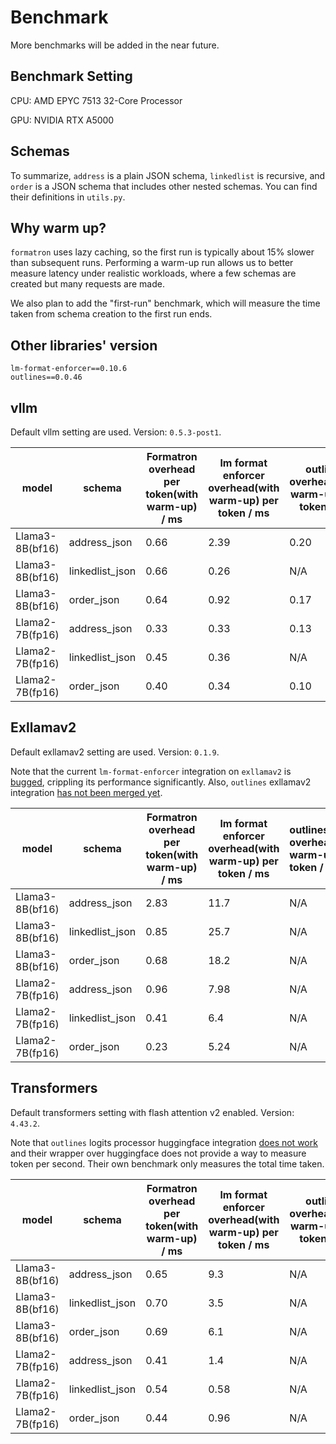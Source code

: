# Benchmark
More benchmarks will be added in the
near future. 
## Benchmark Setting
CPU: AMD EPYC 7513 32-Core Processor

GPU: NVIDIA RTX A5000
## Schemas
To summarize, `address` is a plain JSON schema, `linkedlist` is recursive,
and `order` is a JSON schema that includes other nested schemas.
You can find their definitions in `utils.py`.
## Why warm up?
`formatron` uses lazy caching,
so the first run is typically about 15% slower than subsequent runs.
Performing a warm-up run allows us to better measure latency under realistic workloads,
where a few schemas are created but many requests are made.

We also plan to add the "first-run" benchmark, which will measure the time taken from
schema creation to the first run ends. 
## Other libraries' version
```
lm-format-enforcer==0.10.6
outlines==0.0.46
```

## vllm
Default vllm setting are used. Version: `0.5.3-post1`.

| model           | schema          | Formatron overhead per token(with warm-up) / ms | lm format enforcer overhead(with warm-up) per token / ms | outlines overhead(with warm-up) per token / ms |
|-----------------|-----------------|-------------------------------------------------|----------------------------------------------------------|------------------------------------------------|
| Llama3-8B(bf16) | address_json    | 0.66                                            | 2.39                                                     | 0.20                                           |
| Llama3-8B(bf16) | linkedlist_json | 0.66                                            | 0.26                                                     | N/A                                            |
| Llama3-8B(bf16) | order_json      | 0.64                                            | 0.92                                                     | 0.17                                           |
| Llama2-7B(fp16) | address_json    | 0.33                                            | 0.33                                                     | 0.13                                           |
| Llama2-7B(fp16) | linkedlist_json | 0.45                                            | 0.36                                                     | N/A                                            |
| Llama2-7B(fp16) | order_json      | 0.40                                            | 0.34                                                     | 0.10                                           |
## Exllamav2
Default exllamav2 setting are used. Version: `0.1.9`.

Note that the current `lm-format-enforcer` integration on `exllamav2` is [bugged](https://github.com/noamgat/lm-format-enforcer/issues/134),
crippling its performance significantly. Also, `outlines` exllamav2 integration [has not been merged yet](https://github.com/outlines-dev/outlines/issues/1009).

| model           | schema          | Formatron overhead per token(with warm-up) / ms | lm format enforcer overhead(with warm-up) per token / ms | outlines overhead(with warm-up) per token / ms |
|-----------------|-----------------|-------------------------------------------------|----------------------------------------------------------|:-----------------------------------------------|
| Llama3-8B(bf16) | address_json    | 2.83                                            | 11.7                                                     | N/A                                            |
| Llama3-8B(bf16) | linkedlist_json | 0.85                                            | 25.7                                                     | N/A                                            |
| Llama3-8B(bf16) | order_json      | 0.68                                            | 18.2                                                     | N/A                                            |
| Llama2-7B(fp16) | address_json    | 0.96                                            | 7.98                                                     | N/A                                            |
| Llama2-7B(fp16) | linkedlist_json | 0.41                                            | 6.4                                                      | N/A                                            |
| Llama2-7B(fp16) | order_json      | 0.23                                            | 5.24                                                     | N/A                                            |

## Transformers
Default transformers setting with flash attention v2 enabled. Version: `4.43.2`.

Note that `outlines` logits processor huggingface integration [does not work](https://github.com/outlines-dev/outlines/issues/1115) and their
wrapper over huggingface does not provide a way to measure token per second. Their own benchmark
only measures the total time taken.

| model           | schema          | Formatron overhead per token(with warm-up) / ms | lm format enforcer overhead(with warm-up) per token / ms | outlines overhead(with warm-up) per token / ms |
|-----------------|-----------------|-------------------------------------------------|----------------------------------------------------------|------------------------------------------------|
| Llama3-8B(bf16) | address_json    | 0.65                                            | 9.3                                                      | N/A                                            |
| Llama3-8B(bf16) | linkedlist_json | 0.70                                            | 3.5                                                      | N/A                                            |
| Llama3-8B(bf16) | order_json      | 0.69                                            | 6.1                                                      | N/A                                            |
| Llama2-7B(fp16) | address_json    | 0.41                                            | 1.4                                                      | N/A                                            |
| Llama2-7B(fp16) | linkedlist_json | 0.54                                            | 0.58                                                     | N/A                                            |
| Llama2-7B(fp16) | order_json      | 0.44                                            | 0.96                                                     | N/A                                            |
